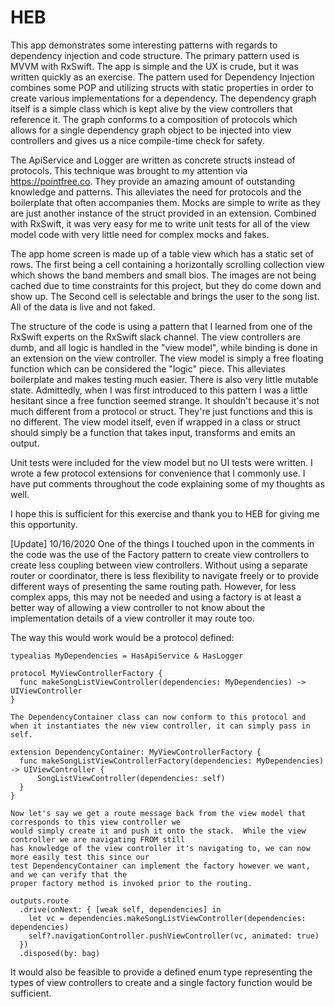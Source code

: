 # HEB

This app demonstrates some interesting patterns with regards to dependency injection and code structure.  The primary pattern used is MVVM with RxSwift.  The app is simple and the UX is crude, but it was written quickly as an exercise.  The pattern used for Dependency Injection combines some POP and utilizing structs with static properties in order to create various implementations for a dependency.  The dependency graph itself is a simple class which is kept alive by the view controllers that reference it. The graph conforms to a composition of protocols which allows for a single dependency graph object to be injected into view controllers and gives us a nice compile-time check for safety.  

The ApiService and Logger are written as concrete structs instead of protocols.  This technique was brought to my attention via https://pointfree.co.  They provide an amazing amount of outstanding knowledge and patterns.  This alleviates the need for protocols and the boilerplate that often accompanies them.  Mocks are simple to write as they are just another instance of the struct provided in an extension.  Combined with RxSwift, it was very easy for me to write unit tests for all of the view model code with very little need for complex mocks and fakes.

The app home screen is made up of a table view which has a static set of rows.  The first being a cell containing a horizontally scrolling collection view which shows the band members and small bios.  The images are not being cached due to time constraints for this project, but they do come down and show up.  The Second cell is selectable and brings the user to the song list.  All of the data is live and not faked.

The structure of the code is using a pattern that I learned from one of the RxSwift experts on the RxSwift slack channel.  The view controllers are dumb, and all logic is handled in the "view model", while binding is done in an extension on the view controller.  The view model is simply a free floating function which can be considered the "logic" piece.  This alleviates boilerplate and makes testing much easier.  There is also very little mutable state.  Admittedly, when I was first introduced to this pattern I was a little hesitant since a free function seemed strange.  It shouldn't because it's not much different from a protocol or struct.  They're just functions and this is no different.  The view model itself, even if wrapped in a class or struct should simply be a function that takes input, transforms and emits an output. 

Unit tests were included for the view model but no UI tests were written.  I wrote a few protocol extensions for convenience that I commonly use. I have put comments throughout the code explaining some of my thoughts as well. 

I hope this is sufficient for this exercise and thank you to HEB for giving me this opportunity.

[Update] 10/16/2020
One of the things I touched upon in the comments in the code was the use of the Factory pattern to create view controllers to create less coupling between view controllers.  Without using a separate router or coordinator, there is less flexibility to navigate freely or to provide different ways of presenting the same routing path.  However, for less complex apps, this may not be needed and using a factory is at least a better way of allowing a view controller to not know about the implementation details of a view controller it may route too.

The way this would work would be a protocol defined:

````
typealias MyDependencies = HasApiService & HasLogger

protocol MyViewControllerFactory {
  func makeSongListViewController(dependencies: MyDependencies) -> UIViewController
}

The DependencyContainer class can now conform to this protocol and when it instantiates the new view controller, it can simply pass in self.

extension DependencyContainer: MyViewControllerFactory {
  func makeSongListViewControllerFactory(dependencies: MyDependencies) -> UIViewController {
      SongListViewController(dependencies: self)
  }
}

Now let's say we get a route message back from the view model that corresponds to this view controller we 
would simply create it and push it onto the stack.  While the view controller we are navigating FROM still 
has knowledge of the view controller it's navigating to, we can now more easily test this since our 
test DependencyContainer can implement the factory however we want, and we can verify that the 
proper factory method is invoked prior to the routing.

outputs.route
  .drive(onNext: { [weak self, dependencies] in
    let vc = dependencies.makeSongListViewController(dependencies: dependencies)
    self?.navigationController.pushViewController(vc, animated: true)
  })
  .disposed(by: bag)
````
It would also be feasible to provide a defined enum type representing the types of view controllers to create and a single factory function would be sufficient.


